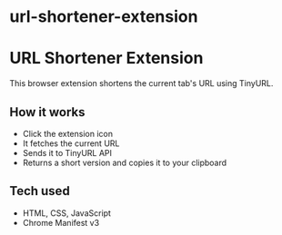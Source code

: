 # url-shortener-extension
# URL Shortener Extension

This browser extension shortens the current tab's URL using TinyURL.

## How it works
- Click the extension icon
- It fetches the current URL
- Sends it to TinyURL API
- Returns a short version and copies it to your clipboard

## Tech used
- HTML, CSS, JavaScript
- Chrome Manifest v3
